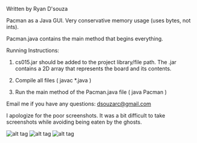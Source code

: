 Written by Ryan D'souza

Pacman as a Java GUI. Very conservative memory usage (uses bytes, not ints).

Pacman.java contains the main method that begins everything.

Running Instructions:

1. cs015.jar should be added to the project library/file path. The .jar contains a 2D array that represents the board and its contents. 

2. Compile all files ( javac *.java )

3. Run the main method of the Pacman.java file ( java Pacman )


Email me if you have any questions: dsouzarc@gmail.com

I apologize for the poor screenshots. It was a bit difficult to take screenshots while avoiding being eaten by the ghosts.

![alt tag](https://github.com/dsouzarc/pacman/blob/master/Pacman1.png)
![alt tag](https://github.com/dsouzarc/pacman/blob/master/Pacman2.png)
![alt tag](https://github.com/dsouzarc/pacman/blob/master/Pacman3.png)
